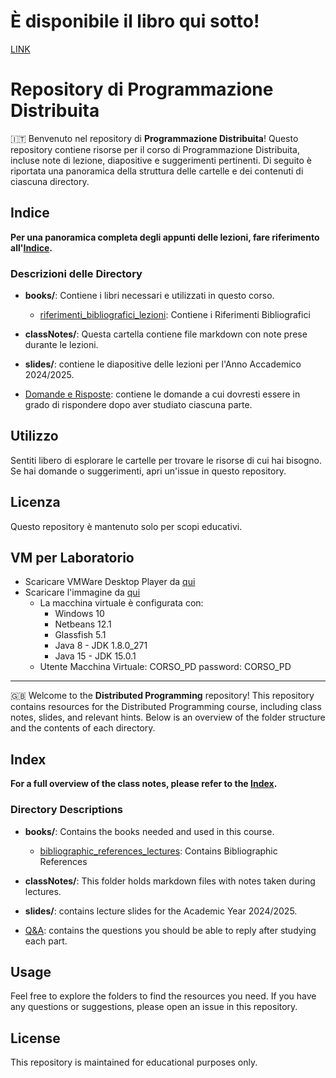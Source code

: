 # È disponibile il libro qui sotto!
[LINK](/book.epub)
# Repository di Programmazione Distribuita

🇮🇹 Benvenuto nel repository di **Programmazione Distribuita**! Questo repository contiene risorse per il corso di Programmazione Distribuita, incluse note di lezione, diapositive e suggerimenti pertinenti. Di seguito è riportata una panoramica della struttura delle cartelle e dei contenuti di ciascuna directory.

## Indice
**Per una panoramica completa degli appunti delle lezioni, fare riferimento all'[Indice](index.md).**

### Descrizioni delle Directory

- **books/**: Contiene i libri necessari e utilizzati in questo corso.
    - [riferimenti_bibliografici_lezioni](/books/riferimenti_bibliografici_lezioni.md): Contiene i Riferimenti Bibliografici

- **classNotes/**: Questa cartella contiene file markdown con note prese durante le lezioni.

- **slides/**: contiene le diapositive delle lezioni per l'Anno Accademico 2024/2025.

- [Domande e Risposte](/Q&A.md): contiene le domande a cui dovresti essere in grado di rispondere dopo aver studiato ciascuna parte.

## Utilizzo

Sentiti libero di esplorare le cartelle per trovare le risorse di cui hai bisogno. Se hai domande o suggerimenti, apri un'issue in questo repository.

## Licenza

Questo repository è mantenuto solo per scopi educativi.

## VM per Laboratorio

- Scaricare VMWare Desktop Player da [qui](https://softwareupdate.vmware.com/cds/vmw-desktop/player/)
- Scaricare l'immagine da [qui](https://drive.google.com/drive/folders/17gCR_WtiWh9aHDJ6Fj8_pBgJ9td7mbiK?usp=sharing)
  - La macchina virtuale è configurata con:
    - Windows 10
    - Netbeans 12.1
    - Glassfish 5.1
    - Java 8 - JDK 1.8.0_271
    - Java 15 - JDK 15.0.1
  - Utente Macchina Virtuale: CORSO_PD password: CORSO_PD 

---

🇬🇧 Welcome to the **Distributed Programming** repository! This repository contains resources for the Distributed Programming course, including class notes, slides, and relevant hints. Below is an overview of the folder structure and the contents of each directory.

## Index
**For a full overview of the class notes, please refer to the [Index](index.md).**

### Directory Descriptions

- **books/**: Contains the books needed and used in this course.
    - [bibliographic_references_lectures](/books/bibliographic_references_lectures.md): Contains Bibliographic References

- **classNotes/**: This folder holds markdown files with notes taken during lectures.

- **slides/**: contains lecture slides for the Academic Year 2024/2025.

- [Q&A](/Q&A.md): contains the questions you should be able to reply after studying each part.

## Usage

Feel free to explore the folders to find the resources you need. If you have any questions or suggestions, please open an issue in this repository.

## License

This repository is maintained for educational purposes only.



